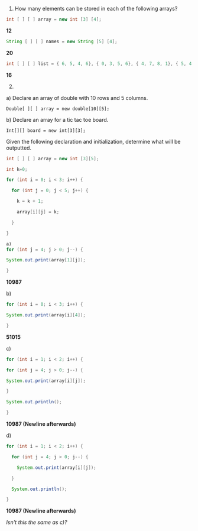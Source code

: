 1) How many elements can be stored in each of the following arrays?

```java
int [ ] [ ] array = new int [3] [4];
``` 
**12**

```java
String [ ] [ ] names = new String [5] [4];
```
**20**

```java
int [ ] [ ] list = { 6, 5, 4, 6}, { 0, 3, 5, 6}, { 4, 7, 8, 1}, { 5, 4, 9, 2};
```
**16**

2) 

a) Declare an array of double with 10 rows and 5 columns.

`Double[ ][ ] array = new double[10][5];`

b) Declare an array for a tic tac toe board.

`Int[][] board = new int[3][3];`

Given the following declaration and initialization, determine what will be outputted.

```java
int [ ] [ ] array = new int [3][5];

int k=0;

for (int i = 0; i < 3; i++) {

  for (int j = 0; j < 5; j++) {

    k = k + 1;

    array[i][j] = k;

  }

}

a) 
for (int j = 4; j > 0; j--) {

System.out.print(array[1][j]);

}
```

**10987**

b) 
```java
for (int i = 0; i < 3; i++) {

System.out.print(array[i][4]);

}
```

**51015**

c) 
```java
for (int i = 1; i < 2; i++) {

for (int j = 4; j > 0; j--) {

System.out.print(array[i][j]);

}

System.out.println();

}

```

**10987 (Newline afterwards)**

d) 
```java
for (int i = 1; i < 2; i++) {

  for (int j = 4; j > 0; j--) {

    System.out.print(array[i][j]);

  }

  System.out.println();

}
```

**10987 (Newline afterwards)**

_Isn't this the same as c)?_
